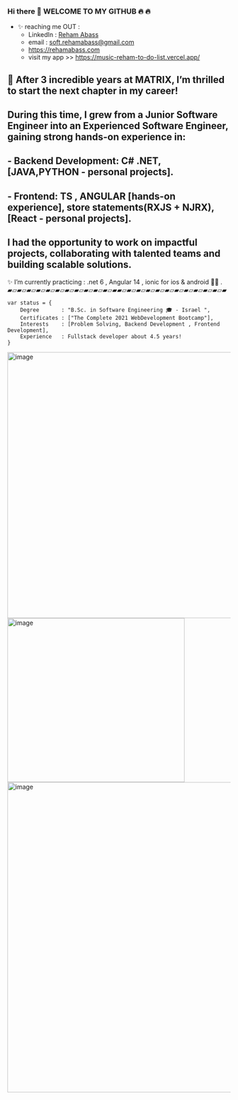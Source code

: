 ### Hi there 👋  WELCOME TO MY GITHUB 🔥 🔥 
- ✨ reaching me OUT :
    - LinkedIn  : [Reham Abass  ](https://www.linkedin.com/in/rehamabass/)
    - email : soft.rehamabass@gmail.com
    - https://rehamabass.com
    - visit my app >> https://music-reham-to-do-list.vercel.app/

## 🚀 After 3 incredible years at MATRIX, I’m thrilled to start the next chapter in my career!

## During this time, I grew from a Junior Software Engineer into an Experienced Software Engineer, gaining strong hands-on experience in:
## - Backend Development:  C# .NET, [JAVA,PYTHON - personal projects].
## - Frontend: TS , ANGULAR [hands-on experience], store statements(RXJS + NJRX), [React - personal projects].

## I had the opportunity to work on impactful projects, collaborating with talented teams and building scalable solutions.


✨ I’m currently practicing :  .net 6 , Angular 14 , ionic for ios & android 📲📲 .
▰▱▰▱▰▱▰▱▰▱▰▱▰▱▰▱▰▱▰▱▰▱▰▰▱▰▱▰▱▰▱▰▱▰▱▰▱▰▱▰▱▰▱▰▱▰
````
var status = { 
    Degree       : "B.Sc. in Software Engineering 🎓 - Israel ",
    Certificates : ["The Complete 2021 WebDevelopment Bootcamp"],
    Interests    : [Problem Solving, Backend Development , Frontend Development],
    Experience   : Fullstack developer about 4.5 years!
}
````

<img width="1100" height="600" alt="image" src="https://github.com/user-attachments/assets/6e6ee9fd-d79d-4314-be93-3f3b84153e1a" />

<img width="400" height="370" alt="image" src="https://github.com/user-attachments/assets/988938ca-b9dc-482d-be7a-60671b1e779e" />


<img width="1100" height="700" alt="image" src="https://github.com/user-attachments/assets/26e9a673-edb6-49bb-9682-5805d0facb6d" />

